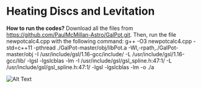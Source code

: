 # Heating Discs and Levitation
**How to run the codes?** Download all the files from https://github.com/PaulMcMillan-Astro/GalPot.git. Then, run the file newpotcalc4.cpp with the following command: g++ -O3 newpotcalc4.cpp -std=c++11 -pthread ./GalPot-master/obj/libPot.a -Wl,-rpath,./GalPot-master/obj -I /usr/include/gsl/1.16-gcc/include/ -L /usr/include/gsl/1.16-gcc/lib/ -lgsl -lgslcblas -lm -I /usr/include/gsl/gsl_spline.h:47:1/ -L /usr/include/gsl/gsl_spline.h:47:1/ -lgsl -lgslcblas -lm -o ./a

![Alt Text](https://github.com/JialunSimonLiu/Brazil-nut-effect/blob/main/Pictures/Picture1.png)
